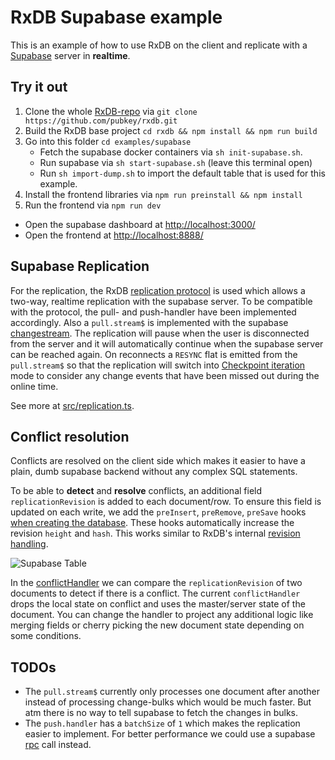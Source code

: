 # RxDB Supabase example

This is an example of how to use RxDB on the client and replicate with a [Supabase](https://github.com/supabase/supabase) server in **realtime**.


## Try it out
1. Clone the whole [RxDB-repo](https://github.com/pubkey/rxdb) via `git clone https://github.com/pubkey/rxdb.git`
2. Build the RxDB base project `cd rxdb && npm install && npm run build`
3. Go into this folder `cd examples/supabase`
    - Fetch the supabase docker containers via `sh init-supabase.sh`.
    - Run supabase via `sh start-supabase.sh` (leave this terminal open)
    - Run `sh import-dump.sh` to import the default table that is used for this example.
4. Install the frontend libraries via `npm run preinstall && npm install`
5. Run the frontend via `npm run dev`

- Open the supabase dashboard at [http://localhost:3000/](http://localhost:3000/)
- Open the frontend at [http://localhost:8888/](http://localhost:8888/)


## Supabase Replication


For the replication, the RxDB [replication protocol](../../docs-src/replication.md) is used which allows a two-way, realtime replication with the supabase server.
To be compatible with the protocol, the pull- and push-handler have been implemented accordingly. Also a `pull.stream$` is implemented with the supabase [changestream](https://supabase.com/docs/reference/javascript/subscribe).
The replication will pause when the user is disconnected from the server and it will automatically continue when the supabase server can be reached again. On reconnects a `RESYNC` flat is emitted from the `pull.stream$` so that the replication will switch into [Checkpoint iteration](../../docs-src/replication.md#checkpoint-iteration) mode to consider any change events that have been missed out during the online time.

See more at [src/replication.ts](./src/replication.ts).

## Conflict resolution

Conflicts are resolved on the client side which makes it easier to have a plain, dumb supabase backend without any complex SQL statements.

To be able to **detect** and **resolve** conflicts, an additional field `replicationRevision` is added to each document/row.
To ensure this field is updated on each write, we add the `preInsert`, `preRemove`, `preSave` hooks [when creating the database](./src/database.ts). These hooks automatically increase the revision `height` and `hash`. This works similar to RxDB's internal [revision handling](../../docs-src/transactions-conflicts-revisions.md).

![Supabase Table](./images/supabase-table.png)

In the [conflictHandler](./src/conflict-handler.ts) we can compare the `replicationRevision` of two documents to detect if there is a conflict. The current `conflictHandler` drops the local state on conflict and uses the master/server state of the document. You can change the handler to project any additional logic like merging fields or cherry picking the new document state depending on some conditions.


## TODOs

- The `pull.stream$` currently only processes one document after another instead of processing change-bulks which would be much faster. But atm there is no way to tell supabase to fetch the changes in bulks.
- The `push.handler` has a `batchSize` of `1` which makes the replication easier to implement. For better performance we could use a supabase [rpc](https://supabase.com/docs/reference/javascript/rpc) call instead.
